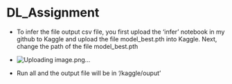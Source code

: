 # DL_Assignment
-	To infer the file output csv file, you first upload the ‘infer’ notebook in my github to Kaggle and upload the file model_best.pth into Kaggle. Next, change the path of the file model_best.pth
-	![Uploading image.png…]()

-	Run all and the output file will be in ‘/kaggle/ouput’
